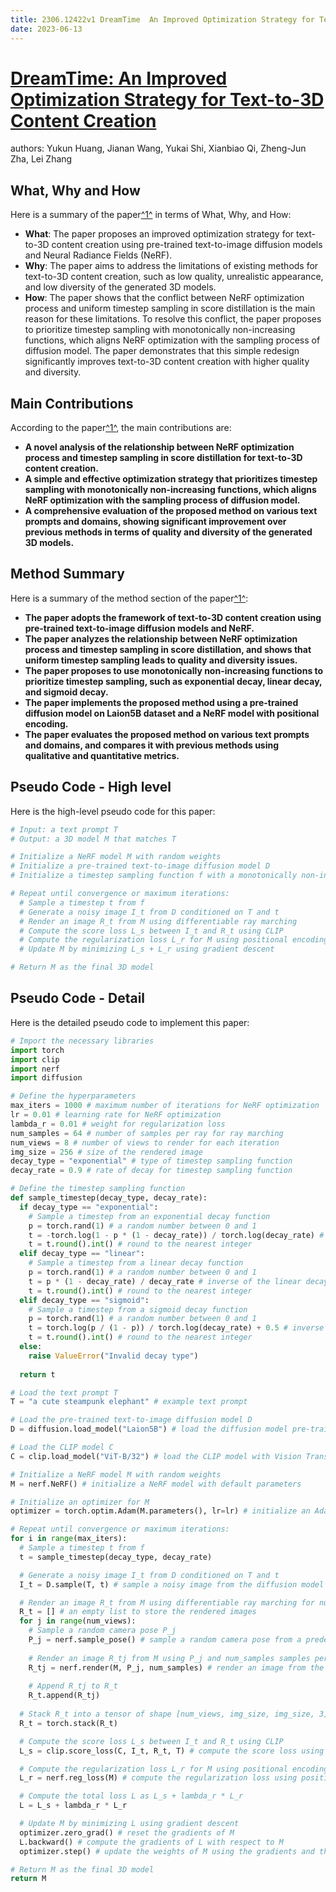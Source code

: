 ```yaml
---
title: 2306.12422v1 DreamTime  An Improved Optimization Strategy for Text-to-3D Content Creation
date: 2023-06-13
---
```


# [DreamTime: An Improved Optimization Strategy for Text-to-3D Content Creation](http://arxiv.org/abs/2306.12422v1)

authors: Yukun Huang, Jianan Wang, Yukai Shi, Xianbiao Qi, Zheng-Jun Zha, Lei Zhang


## What, Why and How

[1]: https://arxiv.org/pdf/2306.12422v1 "University of Science and Technology of China arXiv:2306.12422v1 [cs.CV ..."
[2]: https://arxiv.org/abs/2306.12422 "[2306.12422] DreamTime: An Improved Optimization Strategy for Text-to ..."
[3]: https://arxiv-export2.library.cornell.edu/abs/2306.12422 "[2306.12422] DreamTime: An Improved Optimization Strategy for Text-to ..."

Here is a summary of the paper[^1^][1] in terms of What, Why, and How:

- **What**: The paper proposes an improved optimization strategy for text-to-3D content creation using pre-trained text-to-image diffusion models and Neural Radiance Fields (NeRF).
- **Why**: The paper aims to address the limitations of existing methods for text-to-3D content creation, such as low quality, unrealistic appearance, and low diversity of the generated 3D models.
- **How**: The paper shows that the conflict between NeRF optimization process and uniform timestep sampling in score distillation is the main reason for these limitations. To resolve this conflict, the paper proposes to prioritize timestep sampling with monotonically non-increasing functions, which aligns NeRF optimization with the sampling process of diffusion model. The paper demonstrates that this simple redesign significantly improves text-to-3D content creation with higher quality and diversity.


## Main Contributions

[1]: https://arxiv.org/pdf/2306.12422v1 "University of Science and Technology of China arXiv:2306.12422v1 [cs.CV ..."
[2]: https://arxiv.org/abs/2306.12422 "[2306.12422] DreamTime: An Improved Optimization Strategy for Text-to ..."
[3]: https://arxiv-export2.library.cornell.edu/abs/2306.12422 "[2306.12422] DreamTime: An Improved Optimization Strategy for Text-to ..."

According to the paper[^1^][1], the main contributions are:

- **A novel analysis of the relationship between NeRF optimization process and timestep sampling in score distillation for text-to-3D content creation.**
- **A simple and effective optimization strategy that prioritizes timestep sampling with monotonically non-increasing functions, which aligns NeRF optimization with the sampling process of diffusion model.**
- **A comprehensive evaluation of the proposed method on various text prompts and domains, showing significant improvement over previous methods in terms of quality and diversity of the generated 3D models.**


## Method Summary

[1]: https://arxiv.org/pdf/2306.12422v1 "University of Science and Technology of China arXiv:2306.12422v1 [cs.CV ..."
[2]: https://arxiv.org/abs/2306.12422 "[2306.12422] DreamTime: An Improved Optimization Strategy for Text-to ..."
[3]: https://arxiv-export2.library.cornell.edu/abs/2306.12422 "[2306.12422] DreamTime: An Improved Optimization Strategy for Text-to ..."

Here is a summary of the method section of the paper[^1^][1]:

- **The paper adopts the framework of text-to-3D content creation using pre-trained text-to-image diffusion models and NeRF.**
- **The paper analyzes the relationship between NeRF optimization process and timestep sampling in score distillation, and shows that uniform timestep sampling leads to quality and diversity issues.**
- **The paper proposes to use monotonically non-increasing functions to prioritize timestep sampling, such as exponential decay, linear decay, and sigmoid decay.**
- **The paper implements the proposed method using a pre-trained diffusion model on Laion5B dataset and a NeRF model with positional encoding.**
- **The paper evaluates the proposed method on various text prompts and domains, and compares it with previous methods using qualitative and quantitative metrics.**


## Pseudo Code - High level

Here is the high-level pseudo code for this paper:

```python
# Input: a text prompt T
# Output: a 3D model M that matches T

# Initialize a NeRF model M with random weights
# Initialize a pre-trained text-to-image diffusion model D
# Initialize a timestep sampling function f with a monotonically non-increasing shape

# Repeat until convergence or maximum iterations:
  # Sample a timestep t from f
  # Generate a noisy image I_t from D conditioned on T and t
  # Render an image R_t from M using differentiable ray marching
  # Compute the score loss L_s between I_t and R_t using CLIP
  # Compute the regularization loss L_r for M using positional encoding
  # Update M by minimizing L_s + L_r using gradient descent

# Return M as the final 3D model
```


## Pseudo Code - Detail

Here is the detailed pseudo code to implement this paper:

```python
# Import the necessary libraries
import torch
import clip
import nerf
import diffusion

# Define the hyperparameters
max_iters = 1000 # maximum number of iterations for NeRF optimization
lr = 0.01 # learning rate for NeRF optimization
lambda_r = 0.01 # weight for regularization loss
num_samples = 64 # number of samples per ray for ray marching
num_views = 8 # number of views to render for each iteration
img_size = 256 # size of the rendered image
decay_type = "exponential" # type of timestep sampling function
decay_rate = 0.9 # rate of decay for timestep sampling function

# Define the timestep sampling function
def sample_timestep(decay_type, decay_rate):
  if decay_type == "exponential":
    # Sample a timestep from an exponential decay function
    p = torch.rand(1) # a random number between 0 and 1
    t = -torch.log(1 - p * (1 - decay_rate)) / torch.log(decay_rate) # inverse of the exponential decay function
    t = t.round().int() # round to the nearest integer
  elif decay_type == "linear":
    # Sample a timestep from a linear decay function
    p = torch.rand(1) # a random number between 0 and 1
    t = p * (1 - decay_rate) / decay_rate # inverse of the linear decay function
    t = t.round().int() # round to the nearest integer
  elif decay_type == "sigmoid":
    # Sample a timestep from a sigmoid decay function
    p = torch.rand(1) # a random number between 0 and 1
    t = torch.log(p / (1 - p)) / torch.log(decay_rate) + 0.5 # inverse of the sigmoid decay function
    t = t.round().int() # round to the nearest integer
  else:
    raise ValueError("Invalid decay type")
  
  return t

# Load the text prompt T
T = "a cute steampunk elephant" # example text prompt

# Load the pre-trained text-to-image diffusion model D
D = diffusion.load_model("Laion5B") # load the diffusion model pre-trained on Laion5B dataset

# Load the CLIP model C
C = clip.load_model("ViT-B/32") # load the CLIP model with Vision Transformer architecture

# Initialize a NeRF model M with random weights
M = nerf.NeRF() # initialize a NeRF model with default parameters

# Initialize an optimizer for M
optimizer = torch.optim.Adam(M.parameters(), lr=lr) # initialize an Adam optimizer with learning rate lr

# Repeat until convergence or maximum iterations:
for i in range(max_iters):
  # Sample a timestep t from f
  t = sample_timestep(decay_type, decay_rate)

  # Generate a noisy image I_t from D conditioned on T and t
  I_t = D.sample(T, t) # sample a noisy image from the diffusion model conditioned on the text prompt and the timestep

  # Render an image R_t from M using differentiable ray marching for num_views views
  R_t = [] # an empty list to store the rendered images
  for j in range(num_views):
    # Sample a random camera pose P_j
    P_j = nerf.sample_pose() # sample a random camera pose from a predefined range
    
    # Render an image R_tj from M using P_j and num_samples samples per ray
    R_tj = nerf.render(M, P_j, num_samples) # render an image from the NeRF model using differentiable ray marching
    
    # Append R_tj to R_t
    R_t.append(R_tj)
  
  # Stack R_t into a tensor of shape [num_views, img_size, img_size, 3]
  R_t = torch.stack(R_t)

  # Compute the score loss L_s between I_t and R_t using CLIP
  L_s = clip.score_loss(C, I_t, R_t, T) # compute the score loss using CLIP model and cosine similarity

  # Compute the regularization loss L_r for M using positional encoding
  L_r = nerf.reg_loss(M) # compute the regularization loss using positional encoding

  # Compute the total loss L as L_s + lambda_r * L_r
  L = L_s + lambda_r * L_r

  # Update M by minimizing L using gradient descent
  optimizer.zero_grad() # reset the gradients of M
  L.backward() # compute the gradients of L with respect to M
  optimizer.step() # update the weights of M using the gradients and the learning rate

# Return M as the final 3D model
return M
```